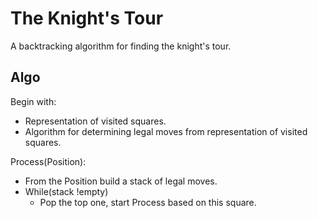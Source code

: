 # The Knight's Tour

A backtracking algorithm for finding the knight's tour.

## Algo

Begin with:
 - Representation of visited squares.
 - Algorithm for determining legal moves from representation of visited squares.

Process(Position):
 - From the Position build a stack of legal moves.
 - While(stack !empty)
    - Pop the top one, start Process based on this square.
 
